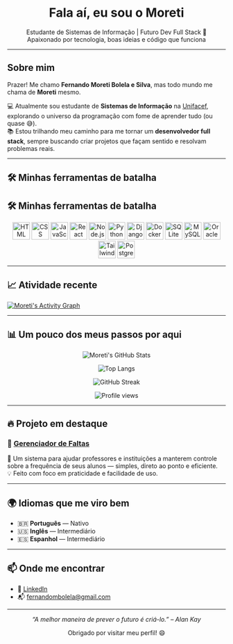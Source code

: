 <h1 align="center">Fala aí, eu sou o Moreti </h1>

<p align="center">
  Estudante de Sistemas de Informação | Futuro Dev Full Stack 🚀<br/>
  Apaixonado por tecnologia, boas ideias e código que funciona
</p>

---

## Sobre mim

Prazer! Me chamo **Fernando Moreti Bolela e Silva**, mas todo mundo me chama de **Moreti** mesmo.

💻 Atualmente sou estudante de **Sistemas de Informação** na [Unifacef](https://www.unifacef.com.br/), explorando o universo da programação com fome de aprender tudo (ou quase 😅).  
📚 Estou trilhando meu caminho para me tornar um **desenvolvedor full stack**, sempre buscando criar projetos que façam sentido e resolvam problemas reais.  

---

## 🛠️ Minhas ferramentas de batalha

## 🛠️ Minhas ferramentas de batalha

<p align="center">
  <img src="https://cdn.jsdelivr.net/gh/devicons/devicon/icons/html5/html5-original.svg" height="40" alt="HTML" title="HTML5" />
  <img src="https://cdn.jsdelivr.net/gh/devicons/devicon/icons/css3/css3-original.svg" height="40" alt="CSS" title="CSS3" />
  <img src="https://cdn.jsdelivr.net/gh/devicons/devicon/icons/javascript/javascript-original.svg" height="40" alt="JavaScript" title="JavaScript" />
  <img src="https://cdn.jsdelivr.net/gh/devicons/devicon/icons/react/react-original.svg" height="40" alt="React" title="React.js" />
  <img src="https://cdn.jsdelivr.net/gh/devicons/devicon/icons/nodejs/nodejs-original.svg" height="40" alt="Node.js" title="Node.js" />
  <img src="https://cdn.jsdelivr.net/gh/devicons/devicon/icons/python/python-original.svg" height="40" alt="Python" title="Python" />
  <img src="https://cdn.jsdelivr.net/gh/devicons/devicon/icons/django/django-plain.svg" height="40" alt="Django" title="Django" />
  <img src="https://cdn.jsdelivr.net/gh/devicons/devicon/icons/docker/docker-original.svg" height="40" alt="Docker" title="Docker" />
  <img src="https://cdn.jsdelivr.net/gh/devicons/devicon/icons/sqlite/sqlite-original.svg" height="40" alt="SQLite" title="SQLite" />
  <img src="https://cdn.jsdelivr.net/gh/devicons/devicon/icons/mysql/mysql-original.svg" height="40" alt="MySQL" title="MySQL" />
  <img src="https://cdn.jsdelivr.net/gh/devicons/devicon/icons/oracle/oracle-original.svg" height="40" alt="Oracle" title="Oracle" />
  <img src="https://freepngimg.com/icon/download/social_media/9215-tailwind-css.png" height="40" alt="Tailwind CSS" title="Tailwind CSS" />
  <img src="https://cdn.jsdelivr.net/gh/devicons/devicon/icons/postgresql/postgresql-original.svg" height="40" alt="PostgreSQL" title="PostgreSQL" />
</p>


---

## 📈 Atividade recente

[![Moreti's Activity Graph](https://github-readme-activity-graph.vercel.app/graph?username=FernandoMoreti&theme=tokyo-night&hide_border=true)](https://github.com/FernandoMoreti)


---

## 📊 Um pouco dos meus passos por aqui

<div align="center">

![Moreti's GitHub Stats](https://github-readme-stats.vercel.app/api?username=FernandoMoreti&show_icons=true&theme=tokyonight&include_all_commits=true&count_private=true)

![Top Langs](https://github-readme-stats.vercel.app/api/top-langs/?username=FernandoMoreti&layout=compact&theme=tokyonight)

![GitHub Streak](https://streak-stats.demolab.com?user=FernandoMoreti&theme=tokyonight&hide_border=true)

![Profile views](https://komarev.com/ghpvc/?username=FernandoMoreti&color=blueviolet)

</div>

---

## 🔥 Projeto em destaque

### 🎯 [Gerenciador de Faltas](https://github.com/FernandoMoreti/gerenciador-de-faltas)

📌 Um sistema para ajudar professores e instituições a manterem controle sobre a frequência de seus alunos — simples, direto ao ponto e eficiente.  
💡 Feito com foco em praticidade e facilidade de uso.

---

## 🌍 Idiomas que me viro bem

- 🇧🇷 **Português** — Nativo  
- 🇺🇸 **Inglês** — Intermediário  
- 🇪🇸 **Espanhol** — Intermediário

---

## 📫 Onde me encontrar

- 💼 [LinkedIn](https://www.linkedin.com/in/fernando-moreti-bolela-e-silva-4063552b0)
- 📬 fernandombolela@gmail.com

---

<p align="center"><em>“A melhor maneira de prever o futuro é criá-lo.” – Alan Kay</em></p>

<p align="center">Obrigado por visitar meu perfil! 😄</p>
